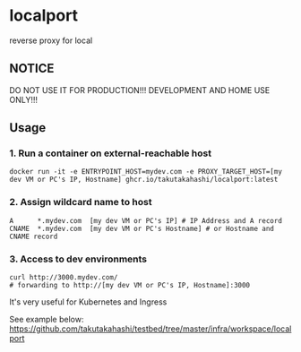# localport
reverse proxy for local

## NOTICE

DO NOT USE IT FOR PRODUCTION!!! DEVELOPMENT AND HOME USE ONLY!!!

## Usage

### 1. Run a container on external-reachable host

```
docker run -it -e ENTRYPOINT_HOST=mydev.com -e PROXY_TARGET_HOST=[my dev VM or PC's IP, Hostname] ghcr.io/takutakahashi/localport:latest
```

### 2. Assign wildcard name to host

```
A      *.mydev.com  [my dev VM or PC's IP] # IP Address and A record
CNAME  *.mydev.com  [my dev VM or PC's Hostname] # or Hostname and CNAME record
```

### 3. Access to dev environments

```
curl http://3000.mydev.com/
# forwarding to http://[my dev VM or PC's IP, Hostname]:3000
```

It's very useful for Kubernetes and Ingress

See example below:
https://github.com/takutakahashi/testbed/tree/master/infra/workspace/localport
